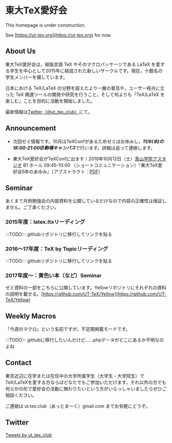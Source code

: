 # 東大TeX愛好会

This homepage is under construction.

See [https://ut-tex.org](https://ut-tex.org) for now.

## About Us

東大TeX愛好会は，組版言語 TeX やそのマクロパッケージである LaTeX を愛する学生を中心として2015年に結成された新しいサークルです。現在，十数名の学生メンバーを擁しています。

日本における TeX/LaTeX の分野を超えたより一層の普及や，ユーザー視点に立った TeX 関連ツールの開発や研究を行うこと，そして何よりも「TeX/LaTeX を楽しむ」ことを目的に活動を開始しました。

最新情報は[Twitter（@ut_tex_club）](#Twitter)にて。

## Announcement

- 次回ゼミ情報です。10月はTeXConfがあるためゼミはお休みし，***11/6(水)の18:00-21:00@駒場キャンパス***で行います。詳細は追って連絡します。

- 東大TeX愛好会がTeXConfに出ます！2019年10月12日（土）[青山学院アスタジオ](https://t.umblr.com/redirect?z=http%3A%2F%2Fwww.aogaku-astudio.com%2F&t=NDlmMzE0MTUzMGIxZGM4MzcxMjYyNjFlMDg3OWZhMTZmNjA2MjJkMSwzbmhuRFkzdQ%3D%3D&b=t%3AFBC3ivdzr-QGwJdYylkkMA&p=https%3A%2F%2Ftexconf2019.tumblr.com%2Fpost%2F186806708591%2Fsecond-announcement&m=1) B1 ホール 09:45–10:00 〈ショートコミュニケーション〉『東大TeX愛好会5年のあゆみ』（アブストラクト：[PDF](https://t.umblr.com/redirect?z=https%3A%2F%2Fdrive.google.com%2Fopen%3Fid%3D1kQcf81q5r0gTuW5fMKeNsRLPcxvmKZ3m&t=N2E5YWZkY2ZhNDE1ZWVjNDZjMzk5M2M2NmIyZjQ4YTdmNWYwMzJlZiwzbmhuRFkzdQ%3D%3D&b=t%3AFBC3ivdzr-QGwJdYylkkMA&p=https%3A%2F%2Ftexconf2019.tumblr.com%2Fpost%2F186806708591%2Fsecond-announcement&m=1)）

## Seminar

あくまで月例勉強会の内部資料を公開しているだけなので内容の正確性は保証しません。ご了承ください。

### 2015年度：latex.ltxリーディング

:::TODO::: githubリポジトリに移行してリンクを貼る

### 2016〜17年度：TeX by Topicリーディング

:::TODO::: githubリポジトリに移行してリンクを貼る

### 2017年度〜：黄色い本（など）Seminar

ゼミ資料の一部をこちらに公開しています。Yellowリポジトリにそれぞれの資料の説明を載せる。[https://github.com/UT-TeX/Yellow](https://github.com/UT-TeX/Yellow)

## Weekly Macros

「今週のマクロ」という名前ですが，不定期掲載モードです。

:::TODO::: githubに移行したいんだけど……phpデータがどこにあるか不明なのよね

## Contact

東京近辺に在学または在住中の大学所属学生（大学生・大学院生）でTeX/LaTeXを愛する方ならばどなたでもご参加いただけます。それ以外の方でも何らかの形で愛好会の活動に関わりたいという方がいらっしゃいましたらぜひご相談ください。

ご連絡は ut.tex.club（あっとまーく）gmail.com までお気軽にどうぞ。

## Twitter

<a class="twitter-timeline" href="https://twitter.com/ut_tex_club?ref_src=twsrc%5Etfw">Tweets by ut_tex_club</a> <script async src="https://platform.twitter.com/widgets.js" charset="utf-8"></script>



